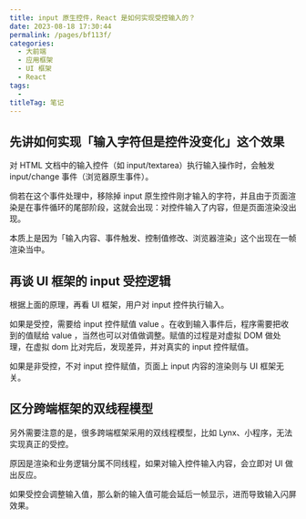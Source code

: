 ```yaml
---
title: input 原生控件，React 是如何实现受控输入的？
date: 2023-08-18 17:30:44
permalink: /pages/bf113f/
categories: 
  - 大前端
  - 应用框架
  - UI 框架
  - React
tags: 
  - 
titleTag: 笔记
---
```


## 先讲如何实现「输入字符但是控件没变化」这个效果

对 HTML 文档中的输入控件（如 input/textarea）执行输入操作时，会触发 input/change 事件（浏览器原生事件）。

倘若在这个事件处理中，移除掉 input 原生控件刚才输入的字符，并且由于页面渲染是在事件循环的尾部阶段，这就会出现：对控件输入了内容，但是页面渲染没出现。

本质上是因为「输入内容、事件触发、控制值修改、浏览器渲染」这个出现在一帧渲染当中。

## 再谈 UI 框架的 input 受控逻辑

根据上面的原理，再看 UI 框架，用户对 input 控件执行输入。

如果是受控，需要给 input 控件赋值 value 。在收到输入事件后，程序需要把收到的值赋给 value ，当然也可以对值做调整。赋值的过程是对虚拟 DOM 做处理，在虚拟 dom 比对完后，发现差异，并对真实的 input 控件赋值。

如果是非受控，不对 input 控件赋值，页面上 input 内容的渲染则与 UI 框架无关。

## 区分跨端框架的双线程模型

另外需要注意的是，很多跨端框架采用的双线程模型，比如 Lynx、小程序，无法实现真正的受控。

原因是渲染和业务逻辑分属不同线程，如果对输入控件输入内容，会立即对 UI 做出反应。

如果受控会调整输入值，那么新的输入值可能会延后一帧显示，进而导致输入闪屏效果。